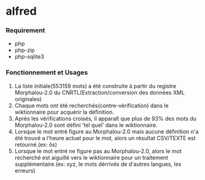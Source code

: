 # alfred

### Requirement
* php
* php-zip
* php-sqlite3

### Fonctionnement et Usages
1) La liste initiale(553159 mots) a été construite à partir du registre Morphalou-2.0 du CNRTL(Extraction/conversion des données XML originales)
2) Chaque mots ont été recherchés(contre-vérification) dans le wiktionnaire pour acquérir la définition.
3) Après les vérifications croisés, il apparaît que plus de 93% des mots du Morphalou-2.0 sont défini 'tel quel' dans le wiktionnaire.
4) Lorsque le mot entré figure au Morphalou-2.0 mais aucune définition n'a été trouvé a l'heure actuel pour le mot, alors un résultat CSV/TEXTE est retourné.(ex: ôs)
5) Lorsque le mot entré ne figure pas au Morphalou-2.0, alors le mot recherché est aiguillé vers le wiktionnaire pour un traitement supplémentaire.(ex: xyz, le mots dérrivés de d'autres langues, les erreurs)
